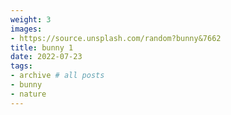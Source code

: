 ```yaml
---
weight: 3
images:
- https://source.unsplash.com/random?bunny&7662
title: bunny 1
date: 2022-07-23
tags:
- archive # all posts
- bunny
- nature
---
```


